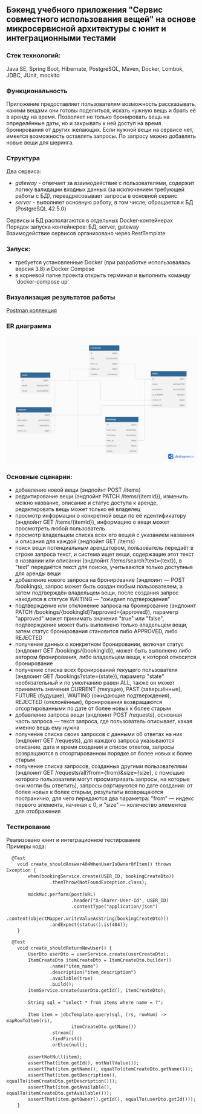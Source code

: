## Бэкенд учебного приложения "Сервис совместного использования вещей" на основе микросервисной архитектуры с юнит и интеграционными тестами

### Стек технологий:
Java SE, Spring Boot, Hibernate, PostgreSQL, Maven, Docker, Lombok, JDBC, JUnit, mockito

### Функциональность
Приложение предоставляет пользователям возможность рассказывать, какими вещами они готовы поделиться, искать нужную вещь и брать её в аренду на время.
Позволяет не только бронировать вещь на определённые даты, но и закрывать к ней доступ на время бронирования от других желающих.
Если нужной вещи на сервисе нет, имеется возможность оставлять запросы. По запросу можно добавлять новые вещи для шеринга.

### Структура
Два сервиса:
* *gateway* - отвечает за взаимодействие с пользователями, содержит логику валидации входных данных (за исключением требующей работы с БД), переадресовывает запросы в основной сервис
* *server* - выполняет основную работу, в том числе, обращается к БД (PostgreSQL 42.5.0)

Сервисы и БД располагаются в отдельных Docker-контейнерах<br />
Порядок запуска контейнеров: БД, server, gateway<br />
Взаимодействие сервисов организовано через RestTemplate

### Запуск:
* требуется установленные Docker (при разработке использовалась версия 3.8) и Docker Compose
* в корневой папке проекта открыть терминал и выполнить команду 'docker-compose up'

### Визуализация результатов работы
[Postman коллекция](https://github.com/Evgeny2835/ShareIt/blob/main/postman/sprint.json)

### ER диаграмма
![ER_diagram](ER_diagram.png)

### Основные сценарии:
* добавление новой вещи (эндпойнт POST /items)
* редактирование вещи (эндпойнт PATCH /items/{itemId}), изменить можно название, описание и статус доступа к аренде, редактировать вещь может только её владелец
* просмотр информации о конкретной вещи по её идентификатору (эндпойнт GET /items/{itemId}), информацию о вещи может просмотреть любой пользователь
* просмотр владельцем списка всех его вещей с указанием названия и описания для каждой (эндпойнт GET /items)
* поиск вещи потенциальным арендатором, пользователь передаёт в строке запроса текст, и система ищет вещи, содержащие этот текст в названии или описании (эндпойнт /items/search?text={text}), в "text" передаётся текст для поиска, учитываются только доступные для аренды вещи
* добавление нового запроса на бронирование (эндпоинт — POST /bookings), запрос может быть создан любым пользователем, а затем подтверждён владельцем вещи, после создания запрос находится в статусе WAITING — "ожидает подтверждения"
* подтверждение или отклонение запроса на бронирование (эндпоинт PATCH /bookings/{bookingId}?approved={approved}), параметр "approved" может принимать значения "true" или "false", подтверждение может быть выполнено только владельцем вещи, затем статус бронирования становится либо APPROVED, либо REJECTED
* получение данных о конкретном бронировании, включая статус (эндпоинт GET /bookings/{bookingId}), может быть выполнено либо автором бронирования, либо владельцем вещи, к которой относится бронирование
* получение списка всех бронирований текущего пользователя (эндпоинт GET /bookings?state={state}), параметр "state" необязательный и по умолчанию равен ALL, также он может принимать значения CURRENT (текущие), PAST (завершённые), FUTURE (будущие), WAITING (ожидающие подтверждения), REJECTED (отклонённые), бронирования возвращаются отсортированными по дате от более новых к более старым
* добавление запроса вещи (эндпоинт POST /requests), основная часть запроса — текст запроса, где пользователь описывает, какая именно вещь ему нужна
* получение списка своих запросов с данными об ответах на них (эндпоинт GET /requests), для каждого запроса указываются описание, дата и время создания и список ответов, запросы возвращаются в отсортированном порядке от более новых к более старым
* получение списка запросов, созданных другими пользователями (эндпоинт GET /requests/all?from={from}&size={size}, с помощью которого пользователи могут просматривать запросы, на которые они могли бы ответить), запросы сортируются по дате создания: от более новых к более старым, результаты возвращаются постранично, для чего передаются два параметра: "from" — индекс первого элемента, начиная с 0, и "size" — количество элементов для отображения

### Тестирование
Реализовано юнит и интеграционное тестирование<br />
Примеры кода:
```
  @Test
    void create_shouldAnswer404WhenUserIsOwnerOfItem() throws Exception {
        when(bookingService.create(USER_ID, bookingCreateDto))
                .thenThrow(NotFoundException.class);

        mockMvc.perform(post(URL)
                        .header("X-Sharer-User-Id", USER_ID)
                        .contentType("application/json")
                        .content(objectMapper.writeValueAsString(bookingCreateDto)))
                .andExpect(status().is(404));
    }
```
```
  @Test
    void create_shouldReturnNewUser() {
        UserDto userDto = userService.create(userCreateDto);
        ItemCreateDto itemCreateDto = ItemCreateDto.builder()
                .name("item_name")
                .description("item_description")
                .available(true)
                .build();
        itemService.create(userDto.getId(), itemCreateDto);

        String sql = "select * from items where name = ?";

        Item item = jdbcTemplate.query(sql, (rs, rowNum) -> mapRowToItem(rs),
                        itemCreateDto.getName())
                .stream()
                .findFirst()
                .orElse(null);

        assertNotNull(item);
        assertThat(item.getId(), notNullValue());
        assertThat(item.getName(), equalTo(itemCreateDto.getName()));
        assertThat(item.getDescription(), equalTo(itemCreateDto.getDescription()));
        assertThat(item.getAvailable(), equalTo(itemCreateDto.getAvailable()));
        assertThat(item.getOwner().getId(), equalTo(userDto.getId()));
    }
```
